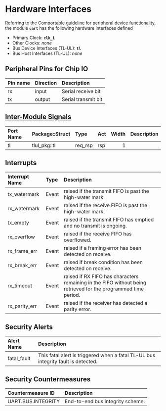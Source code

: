 # Hardware Interfaces

<!-- BEGIN CMDGEN util/regtool.py --interfaces ./hw/ip/uart/data/uart.hjson -->
Referring to the [Comportable guideline for peripheral device functionality](https://opentitan.org/book/doc/contributing/hw/comportability), the module **`uart`** has the following hardware interfaces defined
- Primary Clock: **`clk_i`**
- Other Clocks: *none*
- Bus Device Interfaces (TL-UL): **`tl`**
- Bus Host Interfaces (TL-UL): *none*

## Peripheral Pins for Chip IO

| Pin name   | Direction   | Description         |
|:-----------|:------------|:--------------------|
| rx         | input       | Serial receive bit  |
| tx         | output      | Serial transmit bit |

## [Inter-Module Signals](https://opentitan.org/book/doc/contributing/hw/comportability/index.html#inter-signal-handling)

| Port Name   | Package::Struct   | Type    | Act   |   Width | Description   |
|:------------|:------------------|:--------|:------|--------:|:--------------|
| tl          | tlul_pkg::tl      | req_rsp | rsp   |       1 |               |

## Interrupts

| Interrupt Name   | Type   | Description                                                                                                    |
|:-----------------|:-------|:---------------------------------------------------------------------------------------------------------------|
| tx_watermark     | Event  | raised if the transmit FIFO is past the high-water mark.                                                       |
| rx_watermark     | Event  | raised if the receive FIFO is past the high-water mark.                                                        |
| tx_empty         | Event  | raised if the transmit FIFO has emptied and no transmit is ongoing.                                            |
| rx_overflow      | Event  | raised if the receive FIFO has overflowed.                                                                     |
| rx_frame_err     | Event  | raised if a framing error has been detected on receive.                                                        |
| rx_break_err     | Event  | raised if break condition has been detected on receive.                                                        |
| rx_timeout       | Event  | raised if RX FIFO has characters remaining in the FIFO without being retrieved for the programmed time period. |
| rx_parity_err    | Event  | raised if the receiver has detected a parity error.                                                            |

## Security Alerts

| Alert Name   | Description                                                                       |
|:-------------|:----------------------------------------------------------------------------------|
| fatal_fault  | This fatal alert is triggered when a fatal TL-UL bus integrity fault is detected. |

## Security Countermeasures

| Countermeasure ID   | Description                      |
|:--------------------|:---------------------------------|
| UART.BUS.INTEGRITY  | End-to-end bus integrity scheme. |


<!-- END CMDGEN -->
